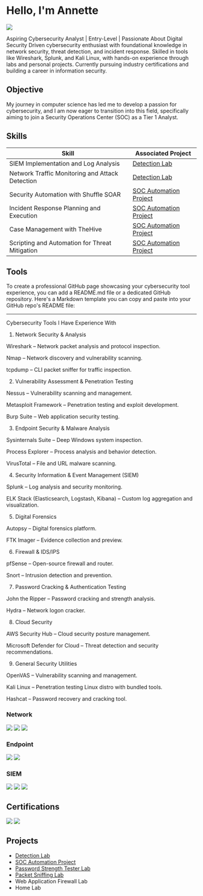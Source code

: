 # Hello, I'm Annette
<a href="https://linkedin.com/in/annettekajinga"><img src="https://img.shields.io/badge/-LinkedIn-0072b1?&style=for-the-badge&logo=linkedin&logoColor=white" /></a>


Aspiring Cybersecurity Analyst | Entry-Level | Passionate About Digital Security
Driven cybersecurity enthusiast with foundational knowledge in network security, threat detection, and incident response. Skilled in tools like Wireshark, Splunk, and Kali Linux, with hands-on experience through labs and personal projects. Currently pursuing industry certifications and building a career in information security.


## Objective

My journey in computer science has led me to develop a passion for cybersecurity, and I am now eager to transition into this field, specifically aiming to join a Security Operations Center (SOC) as a Tier 1 Analyst.

## Skills

| Skill                                         | Associated Project         |
|-----------------------------------------------|----------------------------|
| SIEM Implementation and Log Analysis          | <a href="https://github.com/annettekajinga2013/Detection-Lab/tree/main">Detection Lab</a>| 
| Network Traffic Monitoring and Attack Detection | <a href="https://github.com/annettekajinga2013/Detection-Lab/tree/main">Detection Lab</a>|
| Security Automation with Shuffle SOAR         | <a href="https://github.com/annettekajinga2013/SOC-Automation-Project/tree/main">SOC Automation Project</a>|
| Incident Response Planning and Execution      | <a href="https://github.com/annettekajinga2013/SOC-Automation-Project/tree/main">SOC Automation Project</a>|
| Case Management with TheHive                  | <a href="https://github.com/annettekajinga2013/SOC-Automation-Project/tree/main">SOC Automation Project</a>|
| Scripting and Automation for Threat Mitigation | <a href="https://github.com/annettekajinga2013/SOC-Automation-Project/tree/main">SOC Automation Project</a>|

## Tools

To create a professional GitHub page showcasing your cybersecurity tool experience, you can add a README.md file or a dedicated GitHub repository. Here's a Markdown template you can copy and paste into your GitHub repo's README file:


---

Cybersecurity Tools I Have Experience With

1. Network Security & Analysis

Wireshark – Network packet analysis and protocol inspection.

Nmap – Network discovery and vulnerability scanning.

tcpdump – CLI packet sniffer for traffic inspection.


2. Vulnerability Assessment & Penetration Testing

Nessus – Vulnerability scanning and management.

Metasploit Framework – Penetration testing and exploit development.

Burp Suite – Web application security testing.


3. Endpoint Security & Malware Analysis

Sysinternals Suite – Deep Windows system inspection.

Process Explorer – Process analysis and behavior detection.

VirusTotal – File and URL malware scanning.


4. Security Information & Event Management (SIEM)

Splunk – Log analysis and security monitoring.

ELK Stack (Elasticsearch, Logstash, Kibana) – Custom log aggregation and visualization.


5. Digital Forensics

Autopsy – Digital forensics platform.

FTK Imager – Evidence collection and preview.


6. Firewall & IDS/IPS

pfSense – Open-source firewall and router.

Snort – Intrusion detection and prevention.


7. Password Cracking & Authentication Testing

John the Ripper – Password cracking and strength analysis.

Hydra – Network logon cracker.


8. Cloud Security

AWS Security Hub – Cloud security posture management.

Microsoft Defender for Cloud – Threat detection and security recommendations.


9. General Security Utilities

OpenVAS – Vulnerability scanning and management.

Kali Linux – Penetration testing Linux distro with bundled tools.

Hashcat – Password recovery and cracking tool.


### Network
<div>
    <img src="https://img.shields.io/badge/-Wireshark-1679A7?&style=for-the-badge&logo=Wireshark&logoColor=white" />
    <img src="https://img.shields.io/badge/-Suricata-EF3B2D?&style=for-the-badge&logo=Suricata&logoColor=white" />
    <img src="https://img.shields.io/badge/-Zeek-777BB4?&style=for-the-badge&logo=Zeek&logoColor=white" />
</div>

### Endpoint
<div>
    <img src="https://img.shields.io/badge/-Microsoft_Defender_for_Endpoint-00A4EF?&style=for-the-badge&logo=Microsoft&logoColor=white" />
    <img src="https://img.shields.io/badge/-Velociraptor-4B275F?&style=for-the-badge&logo=Velociraptor&logoColor=white" />
</div>

### SIEM
<div>
    <img src="https://img.shields.io/badge/-Microsoft_Sentinel-0078D4?&style=for-the-badge&logo=Microsoft&logoColor=white" />
    <img src="https://img.shields.io/badge/-Splunk-000000?&style=for-the-badge&logo=Splunk&logoColor=white" />
    <img src="https://img.shields.io/badge/-Elastic-005571?&style=for-the-badge&logo=Elastic&logoColor=white" />
</div>

## Certifications
<img src="https://img.shields.io/badge/-Certified%20in%20Cybersecurity-2E8B57?&style=for-the-badge&logo=ISC2&logoColor=white" />

<img src="https://img.shields.io/badge/-Google%20Cybersecurity%20Certificate-4285F4?&style=for-the-badge&logo=Google&logoColor=white" />


## Projects
- <a href="https://github.com/annettekajinga2013/Detection-Lab/tree/main">Detection Lab</a>
- <a href="https://github.com/annettekajinga2013/SOC-Automation-Project/tree/main">SOC Automation Project</a>
- <a href="https://github.com/annettekajinga2013/Password-Strength-Tester-Lab/tree/main">Password Strength Tester Lab</a>
- <a href="https://github.com/annettekajinga2013/Packet-Sniffing-Lab/tree/main">Packet Sniffing Lab</a>
- Web Application Firewall Lab
- Home Lab
  
